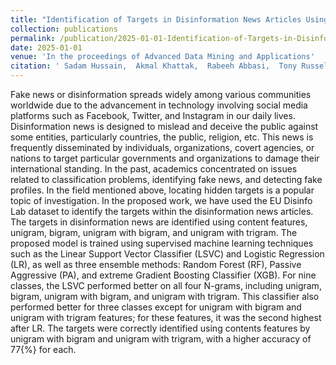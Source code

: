 ```yaml
---
title: "Identification of Targets in Disinformation News Articles Using Supervised Machine Learning"
collection: publications
permalink: /publication/2025-01-01-Identification-of-Targets-in-Disinformation-News-Articles
date: 2025-01-01
venue: 'In the proceedings of Advanced Data Mining and Applications'
citation: ' Sadam Hussain,  Akmal Khattak,  Rabeeh Abbasi,  Tony Russell-Rose,  Venkata Chinthalapati, &quot;Identification of Targets in Disinformation News Articles Using Supervised Machine Learning.&quot; In the proceedings of Advanced Data Mining and Applications, 2025.'
---
```

Fake news or disinformation spreads widely among various communities worldwide due to the advancement in technology involving social media platforms such as Facebook, Twitter, and Instagram in our daily lives. Disinformation news is designed to mislead and deceive the public against some entities, particularly countries, the public, religion, etc. This news is frequently disseminated by individuals, organizations, covert agencies, or nations to target particular governments and organizations to damage their international standing. In the past, academics concentrated on issues related to classification problems, identifying fake news, and detecting fake profiles. In the field mentioned above, locating hidden targets is a popular topic of investigation. In the proposed work, we have used the EU Disinfo Lab dataset to identify the targets within the disinformation news articles. The targets in disinformation news are identified using content features, unigram, bigram, unigram with bigram, and unigram with trigram. The proposed model is trained using supervised machine learning techniques such as the Linear Support Vector Classifier (LSVC) and Logistic Regression (LR), as well as three ensemble methods: Random Forest (RF), Passive Aggressive (PA), and extreme Gradient Boosting Classifier (XGB). For nine classes, the LSVC performed better on all four N-grams, including unigram, bigram, unigram with bigram, and unigram with trigram. This classifier also performed better for three classes except for unigram with bigram and unigram with trigram features; for these features, it was the second highest after LR. The targets were correctly identified using contents features by unigram with bigram and unigram with trigram, with a higher accuracy of 77{\%} for each.
